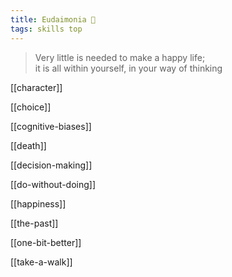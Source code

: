 ```yaml
---
title: Eudaimonia 🌱
tags: skills top
---
```


> Very little is needed to make a happy life;  
> it is all within yourself, in your way of thinking  

[[character]]

[[choice]]

[[cognitive-biases]] 

[[death]]

[[decision-making]]

[[do-without-doing]] 

[[happiness]]

[[the-past]]

[[one-bit-better]]  

[[take-a-walk]]
